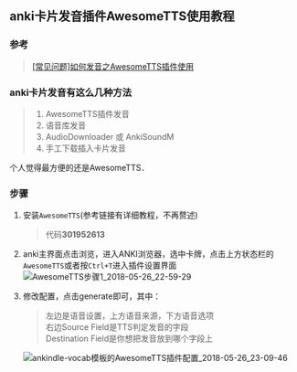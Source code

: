 ## anki卡片发音插件AwesomeTTS使用教程

### 参考
> [[常见问题]如何发音之AwesomeTTS插件使用](https://www.douban.com/group/topic/80062932/)  

### anki卡片发音有这么几种方法
>1. AwesomeTTS插件发音 
>2. 语音库发音 
>3. AudioDownloader 或 AnkiSoundM 
>4. 手工下载插入卡片发音 

个人觉得最方便的还是AwesomeTTS．

### 步骤
1. 安装`AwesomeTTS`(参考链接有详细教程，不再赘述)
    > 代码**301952613**
2. anki主界面点击浏览，进入ANKI浏览器，选中卡牌，点击上方状态栏的`AwesomeTTS`或者按`Ctrl+T`进入插件设置界面 
![AwesomeTTS步骤1_2018-05-26_22-59-29](http://ww1.sinaimg.cn/large/e2528559gy1frp534mabrj20ko05j74u.jpg)
3. 修改配置，点击generate即可，其中：
    >左边是语音设置，上方语音来源，下方语音选项  
    >右边Source Field是TTS判定发音的字段  
    >Destination Field是你想把发音放到哪个字段上  

    ![ankindle-vocab模板的AwesomeTTS插件配置_2018-05-26_23-09-46](http://ww1.sinaimg.cn/large/e2528559gy1frp59m6uq1j20lt0a5mxc.jpg)